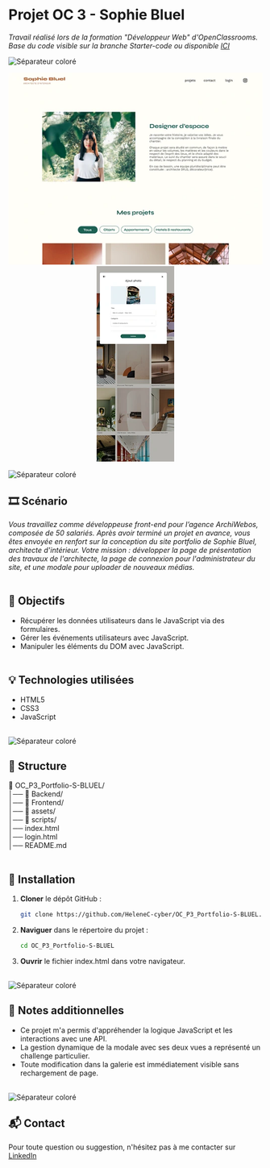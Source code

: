 # Projet OC 3 - Sophie Bluel

<i>Travail réalisé lors de la formation "Développeur Web" d'OpenClassrooms.<br>
Base du code visible sur la branche Starter-code ou disponible [ICI](https://github.com/OpenClassrooms-Student-Center/Portfolio-architecte-sophie-bluel)
</i>

![Séparateur coloré](./FrontEnd/assets/images/readMe/séparateur.png)

<p align="center">
  <img src="./FrontEnd/assets/images/readMe/sophie-bluel-desktop.webp" alt="Capture d'écran du site Sophie Bluel sur ordinateur">
  <img src="./FrontEnd/assets/images/readMe/sophie-bluel-modal.webp" alt="Capture d'écran de la modale du site de Sophie Bluel">
</p>

![Séparateur coloré](./FrontEnd/assets/images/readMe/séparateur.png)

## 🎞️ Scénario

<i>Vous travaillez comme développeuse front-end pour l’agence ArchiWebos, composée de 50 salariés. Après avoir terminé un projet en avance, vous êtes envoyée en renfort sur la conception du site portfolio de Sophie Bluel, architecte d'intérieur. Votre mission : développer la page de présentation des travaux de l'architecte, la page de connexion pour l'administrateur du site, et une modale pour uploader de nouveaux médias.</i>
<br><br>

## 🎯 Objectifs
- Récupérer les données utilisateurs dans le JavaScript via des formulaires.
- Gérer les événements utilisateurs avec JavaScript.
- Manipuler les éléments du DOM avec JavaScript.
<br><br>

## 💡 Technologies utilisées
- HTML5
- CSS3
- JavaScript
<br><br>

![Séparateur coloré](./FrontEnd/assets/images/readMe/séparateur.png)

## 📂 Structure

📁 OC_P3_Portfolio-S-BLUEL/ <br> 
│── 📁 Backend/<br> 
│── 📁 Frontend/<br> 
    │── 📁 assets/ <br>
    │── 📁 scripts/<br> 
    │── index.html <br>
    │── login.html <br>
│── README.md
<br><br>

## 🚀 Installation
1. **Cloner** le dépôt GitHub :
   ```bash
   git clone https://github.com/HeleneC-cyber/OC_P3_Portfolio-S-BLUEL.git
2. **Naviguer** dans le répertoire du projet :
   ```bash
   cd OC_P3_Portfolio-S-BLUEL
3. **Ouvrir** le fichier index.html dans votre navigateur.
<br><br>

![Séparateur coloré](./FrontEnd/assets/images/readMe/séparateur.png)

## 📝 Notes additionnelles
- Ce projet m'a permis d'appréhender la logique JavaScript et les interactions avec une API.
- La gestion dynamique de la modale avec ses deux vues a représenté un challenge particulier.
- Toute modification dans la galerie est immédiatement visible sans rechargement de page.
<br><br>

![Séparateur coloré](./FrontEnd/assets/images/readMe/séparateur.png)

## 📬 Contact

Pour toute question ou suggestion, n'hésitez pas à me contacter sur [LinkedIn](https://www.linkedin.com/in/helene-canovas-48710b141/)

